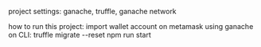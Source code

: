 project settings:
ganache, truffle, ganache network

how to run this project:
import wallet account on metamask using ganache
on CLI: truffle migrate --reset
npm run start